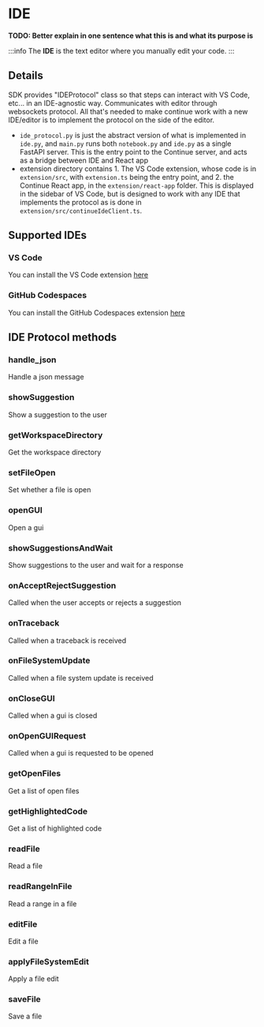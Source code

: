 # IDE

**TODO: Better explain in one sentence what this is and what its purpose is**

:::info
The **IDE** is the text editor where you manually edit your code.
:::

## Details

SDK provides "IDEProtocol" class so that steps can interact with VS Code, etc... in an IDE-agnostic way. Communicates with editor through websockets protocol. All that's needed to make continue work with a new IDE/editor is to implement the protocol on the side of the editor.

- `ide_protocol.py` is just the abstract version of what is implemented in `ide.py`, and `main.py` runs both `notebook.py` and `ide.py` as a single FastAPI server. This is the entry point to the Continue server, and acts as a bridge between IDE and React app
- extension directory contains 1. The VS Code extension, whose code is in `extension/src`, with `extension.ts` being the entry point, and 2. the Continue React app, in the `extension/react-app` folder. This is displayed in the sidebar of VS Code, but is designed to work with any IDE that implements the protocol as is done in `extension/src/continueIdeClient.ts`.

## Supported IDEs

### VS Code

You can install the VS Code extension [here](../install.md)

### GitHub Codespaces

You can install the GitHub Codespaces extension [here](../getting-started.md)

## IDE Protocol methods

### handle_json

Handle a json message

### showSuggestion

Show a suggestion to the user

### getWorkspaceDirectory

Get the workspace directory

### setFileOpen

Set whether a file is open

### openGUI

Open a gui

### showSuggestionsAndWait

Show suggestions to the user and wait for a response

### onAcceptRejectSuggestion

Called when the user accepts or rejects a suggestion

### onTraceback

Called when a traceback is received

### onFileSystemUpdate

Called when a file system update is received

### onCloseGUI

Called when a gui is closed

### onOpenGUIRequest

Called when a gui is requested to be opened

### getOpenFiles

Get a list of open files

### getHighlightedCode

Get a list of highlighted code

### readFile

Read a file

### readRangeInFile

Read a range in a file

### editFile

Edit a file

### applyFileSystemEdit

Apply a file edit

### saveFile

Save a file
